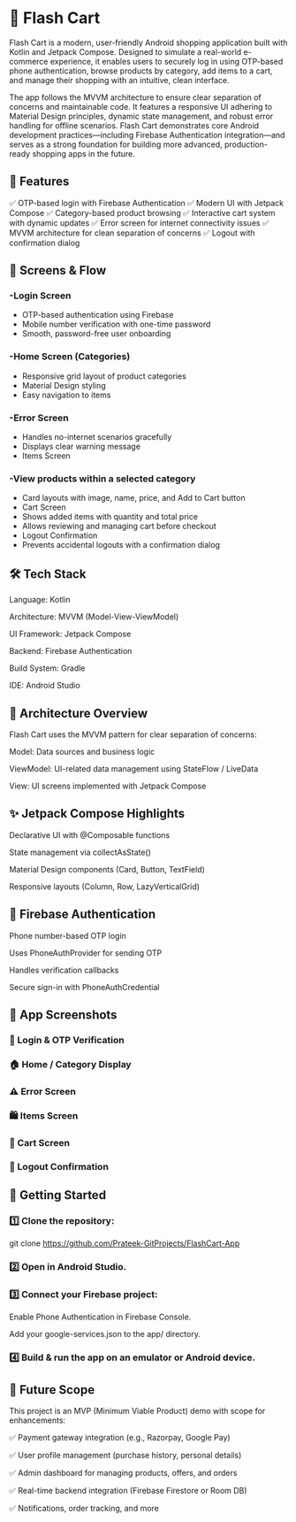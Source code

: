 # 📱 Flash Cart

Flash Cart is a modern, user-friendly Android shopping application built with Kotlin and Jetpack Compose.
Designed to simulate a real-world e-commerce experience, it enables users to securely log in using OTP-based phone authentication, browse products by category, add items to a cart, and manage their shopping with an intuitive, clean interface.

The app follows the MVVM architecture to ensure clear separation of concerns and maintainable code.
It features a responsive UI adhering to Material Design principles, dynamic state management, and robust error handling for offline scenarios.
Flash Cart demonstrates core Android development practices—including Firebase Authentication integration—and serves as a strong foundation for building more advanced, production-ready shopping apps in the future.

## 🌟 Features
✅ OTP-based login with Firebase Authentication
✅ Modern UI with Jetpack Compose
✅ Category-based product browsing
✅ Interactive cart system with dynamic updates
✅ Error screen for internet connectivity issues
✅ MVVM architecture for clean separation of concerns
✅ Logout with confirmation dialog

## 🎯 Screens & Flow

### -Login Screen
   - OTP-based authentication using Firebase
   - Mobile number verification with one-time password
   - Smooth, password-free user onboarding

### -Home Screen (Categories)
   - Responsive grid layout of product categories
   - Material Design styling
   - Easy navigation to items

### -Error Screen
   - Handles no-internet scenarios gracefully
   - Displays clear warning message
   - Items Screen

### -View products within a selected category
   - Card layouts with image, name, price, and Add to Cart button
   - Cart Screen
   - Shows added items with quantity and total price
   - Allows reviewing and managing cart before checkout
   - Logout Confirmation
   - Prevents accidental logouts with a confirmation dialog

## 🛠️ Tech Stack
Language: Kotlin

Architecture: MVVM (Model-View-ViewModel)

UI Framework: Jetpack Compose

Backend: Firebase Authentication

Build System: Gradle

IDE: Android Studio

## 🧩 Architecture Overview
Flash Cart uses the MVVM pattern for clear separation of concerns:

Model: Data sources and business logic

ViewModel: UI-related data management using StateFlow / LiveData

View: UI screens implemented with Jetpack Compose

## ✨ Jetpack Compose Highlights

Declarative UI with @Composable functions

State management via collectAsState()

Material Design components (Card, Button, TextField)

Responsive layouts (Column, Row, LazyVerticalGrid)

## 🔐 Firebase Authentication
Phone number-based OTP login

Uses PhoneAuthProvider for sending OTP

Handles verification callbacks

Secure sign-in with PhoneAuthCredential

## 📸 App Screenshots

### 🔐 Login & OTP Verification



### 🏠 Home / Category Display



### ⚠️ Error Screen



### 🛍️ Items Screen



### 🛒 Cart Screen



### 🚪 Logout Confirmation



## 🚀 Getting Started

### 1️⃣ Clone the repository:
git clone https://github.com/Prateek-GitProjects/FlashCart-App

### 2️⃣ Open in Android Studio.

### 3️⃣ Connect your Firebase project:

Enable Phone Authentication in Firebase Console.

Add your google-services.json to the app/ directory.

### 4️⃣ Build & run the app on an emulator or Android device.

## 🧭 Future Scope
This project is an MVP (Minimum Viable Product) demo with scope for enhancements:

✅ Payment gateway integration (e.g., Razorpay, Google Pay)

✅ User profile management (purchase history, personal details)

✅ Admin dashboard for managing products, offers, and orders

✅ Real-time backend integration (Firebase Firestore or Room DB)

✅ Notifications, order tracking, and more
